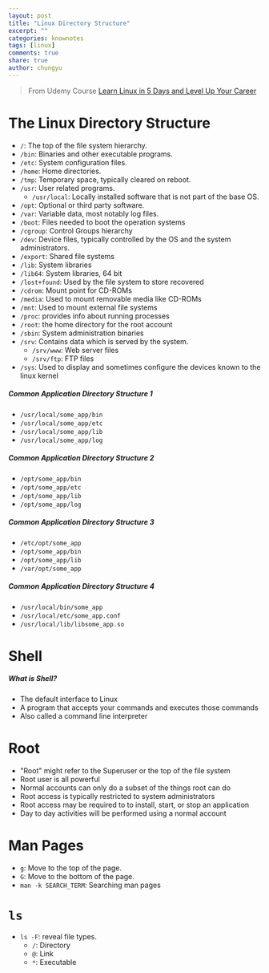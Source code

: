 ```yaml
---
layout: post
title: "Linux Directory Structure"
excerpt: ""
categories: knownotes
tags: [linux]
comments: true
share: true
author: chungyu
---
```


> From Udemy Course [Learn Linux in 5 Days and Level Up Your Career](https://www.udemy.com/learn-linux-in-5-days)


# The Linux Directory Structure

* `/`: The top of the  file system hierarchy.
* `/bin`: Binaries and other executable programs.
* `/etc`: System configuration files.
* `/home`: Home directories.
* `/tmp`: Temporary space, typically cleared on reboot.
* `/usr`: User related programs.
  * `/usr/local`: Locally installed software that is not part of the base OS.
* `/opt`: Optional or third party software.  
* `/var`: Variable data, most notably log files.
* `/boot`: Files needed to boot the operation systems
* `/cgroup`: Control Groups hierarchy
* `/dev`: Device files, typically controlled by the OS and the system administrators.
* `/export`: Shared file systems
* `/lib`: System libraries
* `/lib64`: System libraries, 64 bit
* `/lost+found`: Used by the file system to store recovered
* `/cdrom`: Mount point for CD-ROMs
* `/media`: Used to mount removable media like CD-ROMs
* `/mnt`: Used to mount external file systems
* `/proc`: provides info about running processes
* `/root`: the home directory for the root account
* `/sbin`: System administration binaries
* `/srv`: Contains data which is served by the system.
  * `/srv/www`: Web server files
  * `/srv/ftp`: FTP files
* `/sys`: Used to display and sometimes configure the devices known to the linux kernel

##### Common Application Directory Structure 1
* `/usr/local/some_app/bin`
* `/usr/local/some_app/etc`
* `/usr/local/some_app/lib`
* `/usr/local/some_app/log`

##### Common Application Directory Structure 2
* `/opt/some_app/bin`
* `/opt/some_app/etc`
* `/opt/some_app/lib`
* `/opt/some_app/log`

##### Common Application Directory Structure 3
* `/etc/opt/some_app`
* `/opt/some_app/bin`
* `/opt/some_app/lib`
* `/var/opt/some_app`

##### Common Application Directory Structure 4
* `/usr/local/bin/some_app`
* `/usr/local/etc/some_app.conf`
* `/usr/local/lib/libsome_app.so`


# Shell
##### What is Shell?
* The default interface to Linux
* A program that accepts your commands and executes those commands
* Also called a command line interpreter

# Root
* "Root" might refer to the Superuser or the top of the file system
* Root user is all powerful
* Normal accounts can only do a subset of the things root can do
* Root access is typically restricted to system administrators
* Root access may be required to to install, start, or stop an application
* Day to day activities will be performed using a normal account

# Man Pages
* `g`: Move to the top of the page.
* `G`: Move to the bottom of the page.
* `man -k SEARCH_TERM`: Searching man pages

# `ls`
* `ls -F`: reveal file types.
  * `/`: Directory
  * `@`: Link
  * `*`: Executable
